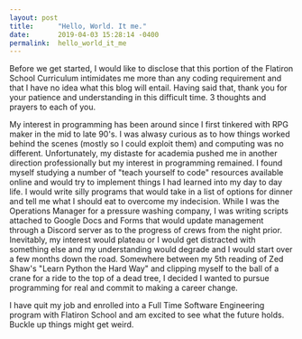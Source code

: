 ```yaml
---
layout: post
title:      "Hello, World. It me."
date:       2019-04-03 15:28:14 -0400
permalink:  hello_world_it_me
---
```


Before we get started, I would like to disclose that this portion of the Flatiron School Curriculum intimidates me more than any coding requirement and that I have no idea what this blog will entail. Having said that, thank you for your patience and understanding in this difficult time. 3 thoughts and prayers to each of you.


My interest in programming has been around since I first tinkered with RPG maker in the mid to late 90's. I was alwasy curious as to how things worked behind the scenes (mostly so I could exploit them) and computing was no different. Unfortunately, my distaste for academia pushed me in another direction professionally but my interest in programming remained. I found myself studying a number of "teach yourself to code" resources available online and would try to implement things I had learned into my day to day life. I would write silly programs that would take in a list of options for dinner and tell me what I should eat to overcome my indecision. While I was the Operations Manager for a pressure washing company, I was writing scripts attached to Google Docs and Forms that would update management through a Discord server as to the progress of crews from the night prior. Inevitably, my interest would plateau or I would get distracted with something else and my understanding would degrade and I would start over a few months down the road. Somewhere between my 5th reading of Zed Shaw's "Learn Python the Hard Way" and clipping myself to the ball of a crane for a ride to the top of a dead tree, I decided I wanted to pursue programming for real and commit to making a career change. 


I have quit my job and enrolled into a Full Time Software Engineering program with Flatiron School and am excited to see what the future holds. Buckle up things might get weird. 
